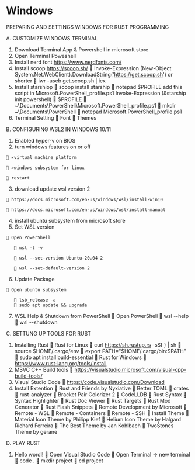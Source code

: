 # Windows
 
PREPARING AND SETTINGS WINDOWS FOR RUST PROGRAMMING

A. CUSTOMIZE WINDOWS TERMINAL
   1. Download Terminal App & Powershell in microsoft store
   2. Open Terminal Poweshell
   3. Install nerd font https://www.nerdfonts.com/
   4. Install scoop https://scoop.sh/
      👀 Invoke-Expression (New-Object System.Net.WebClient).DownloadString('https://get.scoop.sh')
      or shorter
      👀 iwr -useb get.scoop.sh | iex
   5. Install starshiop
      👀 scoop install starship
      👀 notepad $PROFILE
      add this script in Microsoft.PowerShell_profile.ps1
      Invoke-Expression (&starship init powershell)
      👀 $PROFILE
      👀 ~\Documents\PowerShell\Microsoft.PowerShell_profile.ps1
      👀 mkdir ~\Documents\PowerShell
      👀 notepad Microsoft.PowerShell_profile.ps1	
   6. Terminal Setting
      🚀 Font
      🚀 Themes


B. CONFIGURING WSL2 IN WINDOWS 10/11
   1. Enabled hyper-v on BIOS
   2. turn windows features on or off

   	🚀 ✔virtual machine platform 

   	🚀 ✔windows subsystem for linux

   	🚀 restart
	
   3. download update wsl version 2

   	🚀 https://docs.microsoft.com/en-us/windows/wsl/install-win10

   	🚀 https://docs.microsoft.com/en-us/windows/wsl/install-manual
	
   4. install ubuntu subsystem from microsoft store
   5. Set WSL version
  
   	🚀 Open PowerShell
	
	   👀 wsl -l -v
	   
	   👀 wsl --set-version Ubuntu-20.04 2
	   
	   👀 wsl --set-default-version 2
	   
   6. Update Package

	🚀 Open ubuntu subsystem

	   👀 lsb_release -a
	   👀 sudo apt update && upgrade
   7. WSL Help & Shutdown from PowerShell
	🚀 Open PowerShell
	   👀 wsl --help
	   👀 wsl --shutdown

C. SETTUNG UP TOOLS FOR RUST
   1. Installing Rust
	🚀 Rust for Linux
	   👀 curl https://sh.rustup.rs -sSf } | sh
	   👀 source $HOME/.cargo/env
	   👀 export PATH="$HOME/.cargo/bin:$PATH"
	   👀 sudo apt install build-essential
  	🚀 Rust for Windows
	   👀 https://www.rust-lang.org/tools/install
   3. MSVC C++ Build tools
	🚀 https://visualstudio.microsoft.com/visual-cpp-build-tools/ 
   4. Visual Studio Code
	🚀 https://code.visualstudio.com/Download
   5. Install Extention
 	🚀 Rust and Friends by Nyxiative
	   👀 Better TOML
	   👀 crates
	   👀 rust-analyzer
	   👀 Bracket Pair Colorizer 2
	   👀 CodeLLDB
	   👀 Rust Syntax
	   👀 Syntax Highlighter
	   👀 Rust Doc Viewer
	   👀 Rust Targets
	   👀 Rust Mod Generator
	   👀 Rust Flash Snippets
	🚀 Remote Development by Microsoft
	   👀 Remote - WSL
	   👀 Remote - Containers
	   👀 Remote - SSH
    	🚀 Install Theme 
	   👀 Material Icon Theme by Philipp Kief
	   👀 Helium Icon Theme by Halgard Richard Ferreira
	   👀 The Best Theme by Jan Kohlbach
	   👀 TwoStones Theme by gerane

D. PLAY RUST
   1. Hello wordl!
	🚀 Open Visual Studio Code
	🚀 Open Terminal -> new terminal
	   👀 code .
	   👀 mkdir project
	   👀 cd project
